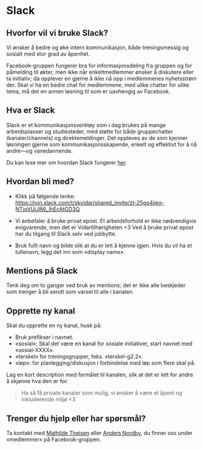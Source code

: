 # Slack

## Hvorfor vil vi bruke Slack?

Vi ønsker å bedre og øke intern kommunikasjon, både treningsmessig og sosialt med stor grad av åpenhet.

Facebook-gruppen fungerer bra for informasjonsdeling fra gruppen og for påmelding til økter, men ikke når enkeltmedlemmer ønsker å diskutere eller ta initiativ;
da opplever en gjerne å ikke nå opp i medlemmenes nyhetsstrøm der. Skal vi ha en bedre chat for medlemmene, med ulike chatter for ulike tema, må det en annen løsning
til som er uavhengig av Facebook.

## Hva er Slack

Slack er et kommunikasjonsverktøy som i dag brukes på mange arbeidsplasser og studiesteder, med støtte for både gruppechatter (kanaler/channels) og direktemeldinger.
Det oppleves av de som kjenner løsningen gjerne som kommunikasjonsskapende, enkelt og effektivt for å nå andre—og vanedannende.

Du kan lese mer om hvordan Slack fungerer [her](https://websetnet.net/no/what-is-slack-and-how-does-it-work-plus-plenty-of-slack-tips-and-tricks/#:~:text=Hvordan%20fungerer%20Slack%3F).

## Hvordan bli med?

* Klikk på følgende lenke: https://join.slack.com/t/skvidar/shared_invite/zt-25gq4jieq-NTjoVUjJlMi_lhEcAtGD3Q

* Vi anbefaler å bruke privat epost. Et arbeidsforhold er ikke nødvendigvis evigvarende, men det er Vidartilhørigheten <3 Ved å bruke privat epost har du tilgang til Slack selv ved jobbytte.
* Bruk fullt navn og bilde slik at du er lett å kjenne igjen. Hvis du vil ha et tullenavn, legg det inn som «display name».

## Mentions på Slack

Tenk deg om to ganger ved bruk av mentions; det er ikke alle beskjeder som trenger å bli sendt som varsel til alle i kanalen.

## Opprette ny kanal

Skal du opprette en ny kanal, husk på:

* Bruk prefikser i navnet.
* «sosial»: Skal det være en kanal for sosiale initiativer, start navnet med «sosial-XXXX».
* «terskel» for treningsgrupper, feks. «terskel-g2.2».
* «løp»: for planlegging/diskusjon i forbindelse med løp som flere skal på.

Lag en kort description med formålet til kanalen, slik at det er lett for andre å skjønne hva den er for.

>Ha så få private kanaler som mulig, vi ønsker å være et åpent og inkluderende miljø <3

## Trenger du hjelp eller har spørsmål?

Ta kontakt med [Mathilde Theisen](https://www.facebook.com/mathilde.theis1) eller [Anders Nordby](https://www.facebook.com/anordby/), du finner oss under «medlemmer» på Facebook-gruppen.
